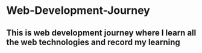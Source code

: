 # Web-Development-Journey
## This is web development journey where I learn all the web technologies and  record my  learning 
